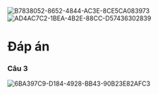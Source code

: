 ![B7838052-8652-4844-AC3E-8CE5CA083973](https://github.com/studyinvietnam/class12/assets/29000195/d7f62213-3ad2-4b04-a18e-5ffbe51a5288)
![AD4AC7C2-1BEA-4B2E-88CC-D57436302839](https://github.com/studyinvietnam/class12/assets/29000195/034cd8e8-f95f-4666-b089-55bb6e040ffe)


# Đáp án
### Câu 3
![6BA397C9-D184-4928-BB43-90B23E82AFC3](https://github.com/studyinvietnam/class12/assets/29000195/d34ce91b-e746-46de-a658-66d48c01cf86)

